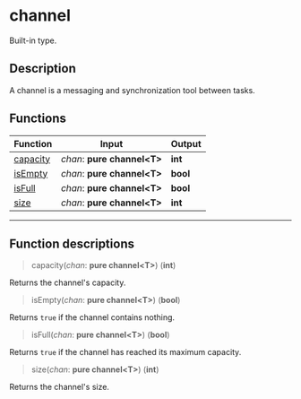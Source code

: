 # channel

Built-in type.
## Description
A channel is a messaging and synchronization tool between tasks.
## Functions
|Function|Input|Output|
|-|-|-|
|[capacity](#func_0)|*chan*: **pure channel\<T>**|**int**|
|[isEmpty](#func_1)|*chan*: **pure channel\<T>**|**bool**|
|[isFull](#func_2)|*chan*: **pure channel\<T>**|**bool**|
|[size](#func_3)|*chan*: **pure channel\<T>**|**int**|


***
## Function descriptions

<a id="func_0"></a>
> capacity(*chan*: **pure channel\<T>**) (**int**)

Returns the channel's capacity.

<a id="func_1"></a>
> isEmpty(*chan*: **pure channel\<T>**) (**bool**)

Returns `true` if the channel contains nothing.

<a id="func_2"></a>
> isFull(*chan*: **pure channel\<T>**) (**bool**)

Returns `true` if the channel has reached its maximum capacity.

<a id="func_3"></a>
> size(*chan*: **pure channel\<T>**) (**int**)

Returns the channel's size.

